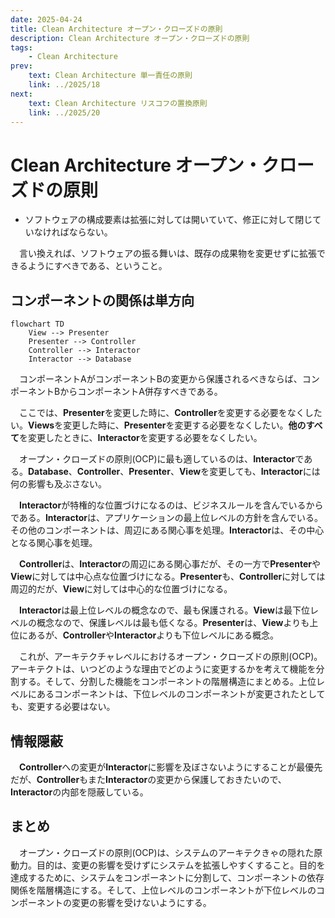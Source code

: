 ```yaml
---
date: 2025-04-24
title: Clean Architecture オープン・クローズドの原則
description: Clean Architecture オープン・クローズドの原則
tags: 
    - Clean Architecture
prev:
    text: Clean Architecture 単一責任の原則
    link: ../2025/18
next:
    text: Clean Architecture リスコフの置換原則
    link: ../2025/20
---
```


# Clean Architecture オープン・クローズドの原則

* ソフトウェアの構成要素は拡張に対しては開いていて、修正に対して閉じていなければならない。

&emsp;言い換えれば、ソフトウェアの振る舞いは、既存の成果物を変更せずに拡張できるようにすべきである、ということ。

## コンポーネントの関係は単方向

```mermaid
flowchart TD
    View --> Presenter
    Presenter --> Controller
    Controller --> Interactor
    Interactor --> Database
```

&emsp;コンポーネントAがコンポーネントBの変更から保護されるべきならば、コンポーネントBからコンポーネントA併存すべきである。

&emsp;ここでは、**Presenter**を変更した時に、**Controller**を変更する必要をなくしたい。**Views**を変更した時に、**Presenter**を変更する必要をなくしたい。**他のすべて**を変更したときに、**Interactor**を変更する必要をなくしたい。

&emsp;オープン・クローズドの原則(OCP)に最も適しているのは、**Interactor**である。**Database**、**Controller**、**Presenter**、**View**を変更しても、**Interactor**には何の影響も及ぶさない。

&emsp;**Interactor**が特権的な位置づけになるのは、ビジネスルールを含んでいるからである。**Interactor**は、アプリケーションの最上位レベルの方針を含んでいる。その他のコンポーネントは、周辺にある関心事を処理。**Interactor**は、その中心となる関心事を処理。

&emsp;**Controller**は、**Interactor**の周辺にある関心事だが、その一方で**Presenter**や**View**に対しては中心点な位置づけになる。**Presenter**も、**Controller**に対しては周辺的だが、**View**に対しては中心的な位置づけになる。

&emsp;**Interactor**は最上位レベルの概念なので、最も保護される。**View**は最下位レベルの概念なので、保護レベルは最も低くなる。**Presenter**は、**View**よりも上位にあるが、**Controller**や**Interactor**よりも下位レベルにある概念。

&emsp;これが、アーキテクチャレベルにおけるオープン・クローズドの原則(OCP)。アーキテクトは、いつどのような理由でどのように変更するかを考えて機能を分割する。そして、分割した機能をコンポーネントの階層構造にまとめる。上位レベルにあるコンポーネントは、下位レベルのコンポーネントが変更されたとしても、変更する必要はない。

## 情報隠蔽

&emsp;**Controller**への変更が**Interactor**に影響を及ぼさないようにすることが最優先だが、**Controller**もまた**Interactor**の変更から保護しておきたいので、**Interactor**の内部を隠蔽している。

## まとめ

&emsp;オープン・クローズドの原則(OCP)は、システムのアーキテクきゃの隠れた原動力。目的は、変更の影響を受けずにシステムを拡張しやすくすること。目的を達成するために、システムをコンポーネントに分割して、コンポーネントの依存関係を階層構造にする。そして、上位レベルのコンポーネントが下位レベルのコンポーネントの変更の影響を受けないようにする。

